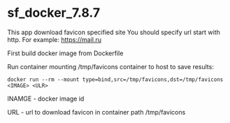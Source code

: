 # sf_docker_7.8.7

This app download favicon specified site
You should specify url start with http. For example: https://mail.ru

First build docker image from Dockerfile

Run container mounting /tmp/favicons container to host to save results:

```
docker run --rm --mount type=bind,src=/tmp/favicons,dst=/tmp/favicons <IMAGE> <ULR>
```
INAMGE - docker image id

URL - url to download favicon in container path /tmp/favicons
